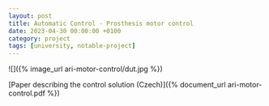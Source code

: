 ```yaml
---
layout: post
title: Automatic Control - Prosthesis motor control
date: 2023-04-30 00:00:00 +0100
category: project
tags: [university, notable-project]
---
```


![]({% image_url ari-motor-control/dut.jpg %})

[Paper describing the control solution (Czech)]({% document_url ari-motor-control.pdf %})

